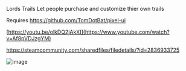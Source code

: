 Lords Trails
Let people purchase and customize thier own trails

Requires https://github.com/TomDotBat/pixel-ui

[https://youtu.be/olkDQ2jAkXI](https://www.youtube.com/watch?v=Af8pVDJzgYM)

https://steamcommunity.com/sharedfiles/filedetails/?id=2836933725

![image](https://user-images.githubusercontent.com/62381889/179521605-dc8b714c-37d3-4b54-8926-5c762cf4cb06.jpg)

